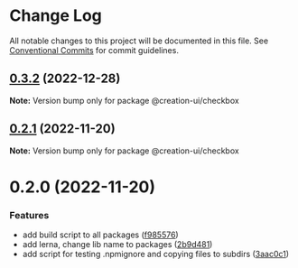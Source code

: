 # Change Log

All notable changes to this project will be documented in this file.
See [Conventional Commits](https://conventionalcommits.org) for commit guidelines.

## [0.3.2](https://github.com/pawelkrystkiewicz/creation-ui/compare/v0.3.1...v0.3.2) (2022-12-28)

**Note:** Version bump only for package @creation-ui/checkbox





## [0.2.1](https://github.com/pawelkrystkiewicz/creation-ui/compare/v0.2.0...v0.2.1) (2022-11-20)

**Note:** Version bump only for package @creation-ui/checkbox





# 0.2.0 (2022-11-20)


### Features

* add build script to all packages ([f985576](https://github.com/pawelkrystkiewicz/creation-ui/commit/f98557605da530cdd67a02566ea05a231dce77ea))
* add lerna, change lib name to packages ([2b9d481](https://github.com/pawelkrystkiewicz/creation-ui/commit/2b9d481578e91854efffe2811e2600fce4ec8ed9))
* add script for testing .npmignore and copying files to subdirs ([3aac0c1](https://github.com/pawelkrystkiewicz/creation-ui/commit/3aac0c18dd8e1dd137a135c7265b2fc047f671ee))
